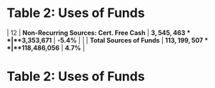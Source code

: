 # Table 2: Uses of Funds


| 12 | **Non-Recurring Sources: Cert. Free Cash**      | **$3,545,463**                | **$3,353,671**                | **-5.4%**           |
|    | **Total Sources of Funds**                       | **$113,199,507**              | **$118,486,056**              | **4.7%**            |
# Table 2: Uses of Funds